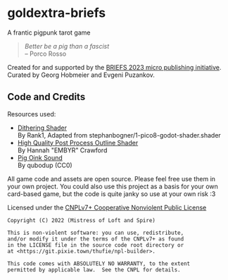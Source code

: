 # goldextra-briefs
A frantic pigpunk tarot game

>*Better be a pig than a fascist*  
>– Porco Rosso

Created for and supported by the [BRIEFS 2023 micro publishing initiative](https://www.goldextra.com/en/briefs23-a-microgame-series). Curated by Georg Hobmeier and Evgeni Puzankov.

## Code and Credits

Resources used:

* [Dithering Shader](https://godotshaders.com/shader/dither-gradient-shader/)  
By Rank1, Adapted from stephanbogner/1-pico8-godot-shader.shader
* [High Quality Post Process Outline Shader](https://godotshaders.com/shader/high-quality-post-process-outline/)  
By Hannah "EMBYR" Crawford
* [Pig Oink Sound](https://freesound.org/people/qubodup/sounds/442906/)  
By qubodup (CC0)

All game code and assets are open source. Please feel free use them in your own project.
You could also use this project as a basis for your own card-based game, but the code is quite janky so use at your own risk :3

Licensed under the [CNPLv7+ Cooperative Nonviolent Public License](LICENSE)

```
Copyright (C) 2022 (Mistress of Loft and Spire)

This is non-violent software: you can use, redistribute,
and/or modify it under the terms of the CNPLv7+ as found
in the LICENSE file in the source code root directory or
at <https://git.pixie.town/thufie/npl-builder>.

This code comes with ABSOLUTELY NO WARRANTY, to the extent
permitted by applicable law.  See the CNPL for details.
```
